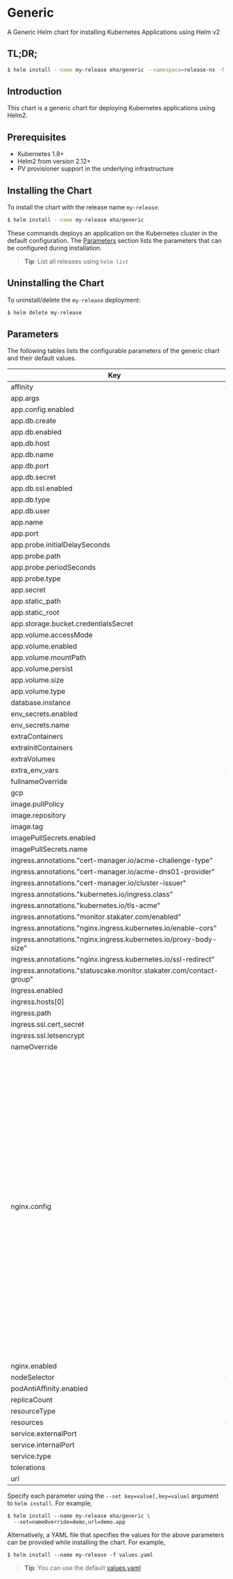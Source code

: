 Generic
=======
A Generic Helm chart for installing Kubernetes Applications using Helm v2

## TL;DR;

```bash
$ helm install --name my-release eha/generic --namespace=release-ns -f /path-to-overide-file.yaml --version 0.2.6
```


## Introduction

This chart is a generic chart for deploying Kubernetes applications using Helm2.


## Prerequisites

- Kubernetes 1.8+ 
- Helm2 from version 2.12+
- PV provisioner support in the underlying infrastructure


## Installing the Chart

To install the chart with the release name `my-release`:

```bash
$ helm install --name my-release eha/generic
```

These commands deploys an application on the Kubernetes cluster in the default configuration.
The [Parameters](#Parameters) section lists the parameters that can be configured during installation.

> **Tip**: List all releases using `helm list`

## Uninstalling the Chart

To uninstall/delete the `my-release` deployment:

```bash
$ helm delete my-release
```


## Parameters

The following tables lists the configurable parameters of the generic chart and their default values.

| Key | Type | Default | Description |
|-----|------|---------|-------------|
| affinity | object | `{}` |  |
| app.args | list | `[]` |  |
| app.config.enabled | bool | `false` |  |
| app.db.create | bool | `false` |  |
| app.db.enabled | bool | `false` |  |
| app.db.host | string | `"127.0.0.1"` |  |
| app.db.name | string | `nil` |  |
| app.db.port | int | `5432` |  |
| app.db.secret | string | `"database-credentials"` |  |
| app.db.ssl.enabled | bool | `false` |  |
| app.db.type | string | `"postgres"` |  |
| app.db.user | string | `nil` |  |
| app.name | string | `nil` |  |
| app.port | string | `nil` |  |
| app.probe.initialDelaySeconds | int | `5` |  |
| app.probe.path | string | `"/health"` |  |
| app.probe.periodSeconds | int | `10` |  |
| app.probe.type | string | `"request"` |  |
| app.secret | string | `nil` |  |
| app.static_path | string | `"/static"` |  |
| app.static_root | string | `"/var/www/static"` |  |
| app.storage.bucket.credentialsSecret | string | `nil` |  |
| app.volume.accessMode | string | `"ReadWriteOnce"` |  |
| app.volume.enabled | bool | `false` |  |
| app.volume.mountPath | string | `nil` |  |
| app.volume.persist | bool | `false` |  |
| app.volume.size | string | `"10Gi"` |  |
| app.volume.type | string | `"standard"` |  |
| database.instance | string | `nil` |  |
| env_secrets.enabled | bool | `false` |  |
| env_secrets.name | string | `nil` |  |
| extraContainers | string | `""` |  |
| extraInitContainers | string | `""` |  |
| extraVolumes | string | `""` |  |
| extra_env_vars | object | `{}` |  |
| fullnameOverride | string | `nil` |  |
| gcp | bool | `true` |  |
| image.pullPolicy | string | `"IfNotPresent"` |  |
| image.repository | string | `nil` |  |
| image.tag | string | `nil` |  |
| imagePullSecrets.enabled | bool | `false` |  |
| imagePullSecrets.name | string | `nil` |  |
| ingress.annotations."cert-manager.io/acme-challenge-type" | string | `"dns01"` |  |
| ingress.annotations."cert-manager.io/acme-dns01-provider" | string | `"route53"` |  |
| ingress.annotations."cert-manager.io/cluster-issuer" | string | `"letsencrypt"` |  |
| ingress.annotations."kubernetes.io/ingress.class" | string | `"nginx"` |  |
| ingress.annotations."kubernetes.io/tls-acme" | string | `"true"` |  |
| ingress.annotations."monitor.stakater.com/enabled" | string | `"true"` |  |
| ingress.annotations."nginx.ingress.kubernetes.io/enable-cors" | string | `"true"` |  |
| ingress.annotations."nginx.ingress.kubernetes.io/proxy-body-size" | string | `"75M"` |  |
| ingress.annotations."nginx.ingress.kubernetes.io/ssl-redirect" | string | `"true"` |  |
| ingress.annotations."statuscake.monitor.stakater.com/contact-group" | string | `"DevOps"` |  |
| ingress.enabled | bool | `false` |  |
| ingress.hosts[0] | string | `"chart-example.local"` |  |
| ingress.path | string | `"/"` |  |
| ingress.ssl.cert_secret | string | `"wildcard"` |  |
| ingress.ssl.letsencrypt | bool | `true` |  |
| nameOverride | string | `nil` |  |
| nginx.config | string | `"server {\n  {{- if .Values.debug }}\n  error_log /var/log/nginx/error.log info;\n  {{- else }}\n  access_log off;\n  {{- end }}\n  location /health {\n    proxy_pass http://127.0.0.1:{{ .Values.app.port }};\n  }\n}\nserver {\n  server_name {{ .Values.url }};\n  {{- if .Values.debug }}\n  error_log   /var/log/nginx/error.log info;\n  {{- else }}\n  access_log  off;\n  {{- end }}\n  # Max upload size\n  client_max_body_size 75M;   # adjust to taste\n\n  location /{{ .Values.app.static_path }}/ {\n    alias {{ .Values.app.static_root }};\n  }\n  # Finally, send all non-static requests to the Django server.\n  location / {\n    proxy_pass http://127.0.0.1:{{ .Values.app.port }};\n    proxy_set_header        Host               $host;\n    proxy_set_header        X-Real-IP          $remote_addr;\n    proxy_set_header        X-Forwarded-For    $proxy_add_x_forwarded_for;\n    proxy_set_header        X-Forwarded-Host   $host:443;\n    proxy_set_header        X-Forwarded-Server $host;\n    proxy_set_header        X-Forwarded-Port   443;\n    proxy_set_header        X-Forwarded-Proto  https;\n    include    /etc/nginx/uwsgi_params; # or the uwsgi_params you installed manually\n  }\n}\n"` |  |
| nginx.enabled | bool | `false` |  |
| nodeSelector | object | `{}` |  |
| podAntiAffinity.enabled | bool | `true` |  |
| replicaCount | int | `3` |  |
| resourceType | string | `"deployment"` |  |
| resources | object | `{}` |  |
| service.externalPort | string | `nil` |  |
| service.internalPort | string | `nil` |  |
| service.type | string | `"NodePort"` |  |
| tolerations | list | `[]` |  |
| url | string | `nil` |  |


Specify each parameter using the `--set key=value[,key=value]` argument to `helm install`. For example,

```console
$ helm install --name my-release eha/generic \
  --set=nameOverride=demo,url=demo.app
```

Alternatively, a YAML file that specifies the values for the above parameters
can be provided while installing the chart. For example,

```console
$ helm install --name my-release -f values.yaml
```

> **Tip**: You can use the default [values.yaml](values.yaml)
